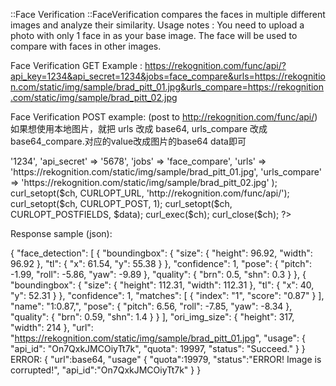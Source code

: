 ::Face Verification
::FaceVerification compares the faces in multiple different images and analyze their similarity.
Usage notes :
You need to upload a photo with only 1 face in as your base image. The face will be used to compare with faces in other images.

Face Verification GET Example :
https://rekognition.com/func/api/?api_key=1234&api_secret=1234&jobs=face_compare&urls=https://rekognition.com/static/img/sample/brad_pitt_01.jpg&urls_compare=https://rekognition.com/static/img/sample/brad_pitt_02.jpg

Face Verification POST example: (post to http://rekognition.com/func/api/)
如果想使用本地图片，就把 urls 改成 base64, urls_compare 改成 base64_compare.对应的value改成图片的base64 data即可
<?php
  $ch = curl_init();
  $data = array('api_key' => '1234', 
                'api_secret' => '5678', 
                'jobs' => 'face_compare',
                'urls' => 'https://rekognition.com/static/img/sample/brad_pitt_01.jpg',
                'urls_compare' => 'https://rekognition.com/static/img/sample/brad_pitt_02.jpg'
                );
  curl_setopt($ch, CURLOPT_URL, 'http://rekognition.com/func/api/');
  curl_setopt($ch, CURLOPT_POST, 1);
  curl_setopt($ch, CURLOPT_POSTFIELDS, $data);
  curl_exec($ch);
  curl_close($ch);
?>

Response sample (json):

{
    "face_detection": [
        {
            "boundingbox": {
                "size": {
                    "height": 96.92,
                    "width": 96.92
                },
                "tl": {
                    "x": 61.54,
                    "y": 55.38
                }
            },
            "confidence": 1,
            "pose": {
                "pitch": -1.99,
                "roll": -5.86,
                "yaw": -9.89
            },
            "quality": {
                "brn": 0.5,
                "shn": 0.3
            }
        },
        {
            "boundingbox": {
                "size": {
                    "height": 112.31,
                    "width": 112.31
                },
                "tl": {
                    "x": 40,
                    "y": 52.31
                }
            },
            "confidence": 1,
            "matches": [
                {
                    "index": "1",
                    "score": "0.87"
                }
            ],
            "name": "1:0.87,",
            "pose": {
                "pitch": 6.56,
                "roll": -7.85,
                "yaw": -8.34
            },
            "quality": {
                "brn": 0.59,
                "shn": 1.4
            }
        }
    ],
    "ori_img_size": {
        "height": 317,
        "width": 214
    },
    "url": "https://rekognition.com/static/img/sample/brad_pitt_01.jpg",
    "usage": {
        "api_id": "On7QxkJMCOiyTt7k",
        "quota": 19997,
        "status": "Succeed."
    }
}
ERROR:
{
  "url":base64,
  "usage" {
    "quota":19979,
    "status":"ERROR! Image is corrupted!",
    "api_id":"On7QxkJMCOiyTt7k"
  }
}